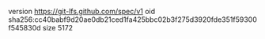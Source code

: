 version https://git-lfs.github.com/spec/v1
oid sha256:cc40babf9d20ae0db21ced1fa425bbc02b3f275d3920fde351f59300f545830d
size 5172
